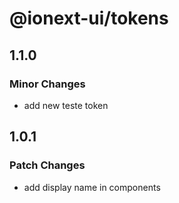 # @ionext-ui/tokens

## 1.1.0

### Minor Changes

- add new teste token

## 1.0.1

### Patch Changes

- add display name in components

